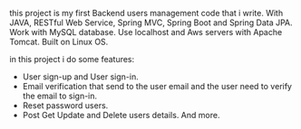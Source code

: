 this project is my first Backend users management code that i write. 
With JAVA, RESTful Web Service, Spring MVC, Spring Boot and Spring Data JPA.
Work with MySQL database. Use localhost and Aws servers with Apache Tomcat.
Built on Linux OS.

in this project i do some features:
- User sign-up and User sign-in.
- Email verification that send to the user email and the user need to verify the email to sign-in.
- Reset password users.
- Post Get Update and Delete users details. 
  And more.
